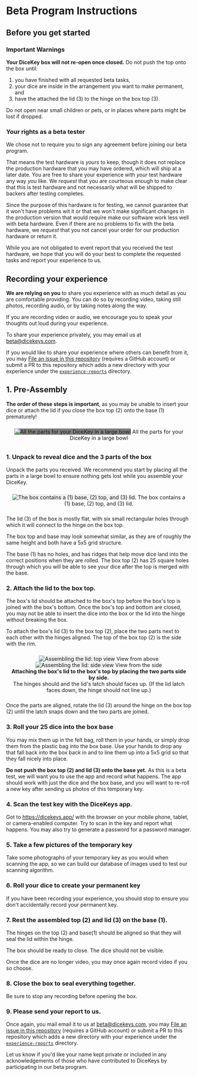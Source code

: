 # Beta Program Instructions

## Before you get started

### **Important** Warnings

**Your DiceKey box will not re-open once closed.** 
 Do not push the top onto the box until:
  1. you have finished with all requested beta tasks,
  2. your dice are inside in the arrangement you want to make permanent, and
  3. have the attached the lid (3) to the hinge on the box top (3).

Do not open near small children or pets, or in places where parts might be lost if dropped.

### Your rights as a beta tester

We chose not to require you to sign any agreement before joining our beta program.

That means the test hardware is _yours_ to keep, though it does not replace the production hardware that you may have ordered, which will ship at a later date. You are free to share your experience with _your_ test hardware any way _you_ like.  We _request_ that you are courteous enough to make clear that this is test hardware and not necessarily what will be shipped to backers after testing completes.

Since the purpose of this hardware is for testing, we cannot guarantee that it won't have problems wit it or that we won't make significant changes in the production version that would require make our software work less well with beta hardware. Even if there are no problems to fix with the beta hardware, we _request_ that you not cancel your order for our production hardware or return it.

While you are not obligated to event report that you received the test hardware, we hope that you will do your best to complete the requested tasks and report your experience to us.

## Recording your experience

**We are relying on you** to share you experience with as much detail as you are comfortable providing. You can do so by recording video, taking still photos, recording audio, or by taking notes along the way.

If you are recording video or audio, we encourage you to speak your thoughts out loud during your experience.

To share your experience privately, you may email us at beta@dicekeys.com.

If you would like to share your experience where others can benefit from it, you may [File an issue in this repository](https://github.com/dicekeys/beta-program/issues/new) (requires a GitHub account) or submit a PR to this repository which adds a new directory with your experience under the [`experience-reports`](./experience-reports) directory.

## 1. Pre-Assembly

**The order of these steps is important**, as you may be unable to insert your dice or attach the lid if you close the box top (2) onto the base (1) prematurely!

<div style="text-align: center; padding: 10px; font-size: 0.9rem;">
    <img src="./images/bowl.png" style="background-color: gray;" alt="All the parts for your DiceKey in a large bowl" />
    All the parts for your DiceKey in a large bowl
</div>

### 1. Unpack to reveal dice and the 3 parts of the box
Unpack the parts you received.  We recommend you start by placing all the parts in a large bowl to ensure nothing gets lost while you assemble your DiceKey.

<div style="text-align: center; padding: 10px; font-size: 0.9rem;">
    <img src="./images/parts-list.png" style="background-color: #f0f0f0;" alt="The box contains a (1) base, (2) top, and (3) lid." />
    The box contains a (1) base, (2) top, and (3) lid.
</div>

The lid (3) of the box is mostly flat, with six small rectangular holes through which it will connect to the hinge on the box top.

The box top and base may look somewhat similar, as they are of roughly the same height and both have a 5x5 grid structure.

The base (1) has no holes, and has ridges that help move dice land into the correct positions when they are rolled.  The box top (2) has 25 square holes through which you will be able to see your dice after the top is merged with the base.

### 2. Attach the lid to the box top.

The box's lid should be attached to the box's top before the box's top is joined with the box's bottom.  Once the box's top and bottom are closed, you may not be able to insert the dice into the box or the lid into the hinge without breaking the box.

To attach the box's lid (3) to the box top (2), place the two parts next to each other with the hinges aligned.  The top of the box top (2) is the side with the rim.

<div style="text-align: center; padding: 10px; font-size: 0.9rem;">
    <img src="./images/lid-assembly-top-view.png" style="background-color: #f0f0f0;" alt="Assembling the lid: top view" />
    View from above
    <img src="./images/lid-assembly-side-view.png" style="background-color: #f0f0f0;" alt="Assembling the lid: side view" />
    View from the side<br>
    <b>Attaching the box's lid to the box's top by placing the two parts side by side.</b><br>
    The hinges should and the lid's latch should faces up.  (If the lid latch faces down, the hinge should not line up.)
</div>

Once the parts are aligned, rotate the lid (3) around the hinge on the box top (2) until the latch snaps down and the two parts are joined.

### 3. Roll your 25 dice into the box base

You may mix them up in the felt bag, roll them in your hands, or simply drop them from the plastic bag into the box base.  Use your hands to drop any that fall back into the box back in and to line them up into a 5x5 grid so that they fall nicely into place.

**Do not push the box top (2) and lid (3) onto the base yet.**  As this is a beta test, we will want you to use the app and record what happens.  The app should work with just the dice and the box base, and you will want to re-roll a new key after sending us photos of this temporary key.

### 4. Scan the test key with the DiceKeys app.

Got to https://dicekeys.app/ with the browser on your mobile phone, tablet, or camera-enabled computer.  Try to scan in the key and report what happens.  You may also try to generate a password for a password manager.

### 5. Take a few pictures of the temporary key

Take some photographs of your temporary key as you would when scanning the app, so we can build our database of images used to test our scanning algorithm.

### 6. Roll your dice to create your permanent key

If you have been recording your experience, you should stop to ensure you don't accidentally record your permanent key.

### 7. Rest the assembled top (2) and lid (3) on the base (1).
The hinges on the top (2) and base(1) should be aligned so that they will seal the lid within the hinge.

The box should be ready to close.
The dice should not be visible.

Once the dice are no longer video, you may once again record video if you so choose.

### 8. Close the box to seal everything together.

Be sure to stop any recording before opening the box.

### 9. Please send your report to us.

Once again, you mail email it to us at beta@dicekeys.com, you may [File an issue in this repository](https://github.com/dicekeys/beta-program/issues/new) (requires a GitHub account) or submit a PR to this repository which adds a new directory with your experience under the [`experience-reports`](./experience-reports) directory.

Let us know if you'd like your name kept private or included in any acknowledgements of those who have contributed to DiceKeys by participating in our beta program.
